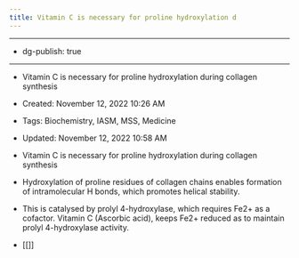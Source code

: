 ```yaml
---
title: Vitamin C is necessary for proline hydroxylation d
---
```


- --

- dg-publish: true

- --

- Vitamin C is necessary for proline hydroxylation during collagen synthesis

- Created: November 12, 2022 10:26 AM

- Tags: Biochemistry, IASM, MSS, Medicine

- Updated: November 12, 2022 10:58 AM

- Vitamin C is necessary for proline hydroxylation during collagen synthesis

- Hydroxylation of proline residues of collagen chains enables formation of intramolecular H bonds, which promotes helical stability.

- This is catalysed by prolyl 4-hydroxylase, which requires Fe2+ as a cofactor. Vitamin C (Ascorbic acid), keeps Fe2+ reduced as to maintain prolyl 4-hydroxylase activity.

- [[]]
